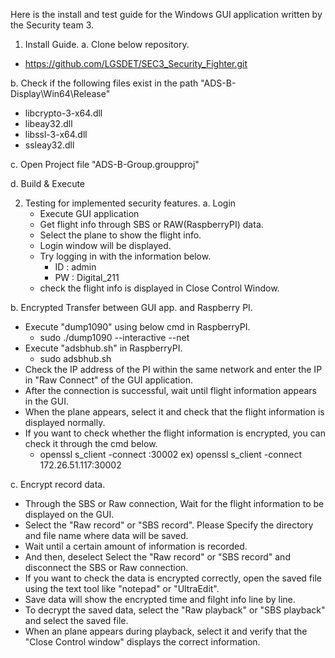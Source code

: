 Here is the install and test guide for the Windows GUI application written by the Security team 3.

1. Install Guide.
 a. Clone below repository.
  - https://github.com/LGSDET/SEC3_Security_Fighter.git

 b. Check if the following files exist in the path "ADS-B-Display\Win64\Release"
  - libcrypto-3-x64.dll
  - libeay32.dll
  - libssl-3-x64.dll
  - ssleay32.dll

 c. Open Project file "ADS-B-Group.groupproj"
 
 d. Build & Execute
 

2. Testing for implemented security features.
 a. Login
   - Execute GUI application
   - Get flight info through SBS or RAW(RaspberryPI) data.
   - Select the plane to show the flight info.
   - Login window will be displayed.
   - Try logging in with the information below.
     - ID : admin
     - PW : Digital_211
   - check the flight info is displayed in Close Control Window.

 b. Encrypted Transfer between GUI app. and Raspberry PI.
   - Execute "dump1090" using below cmd in RaspberryPI.
     - sudo ./dump1090 --interactive --net
   - Execute "adsbhub.sh" in RaspberryPI.
     - sudo adsbhub.sh 
   - Check the IP address of the PI within the same network and enter the IP in "Raw Connect" of the GUI application.
   - After the connection is successful, wait until flight information appears in the GUI.
   - When the plane appears, select it and check that the flight information is displayed normally.
   - If you want to check whether the flight information is encrypted, you can check it through the cmd below.
     - openssl s_client -connect <IP address>:30002
       ex) openssl s_client -connect 172.26.51.117:30002

 c. Encrypt record data.
  - Through the SBS or Raw connection, Wait for the flight information to be displayed on the GUI.
  - Select the "Raw record" or "SBS record". Please Specify the directory and file name where data will be saved.
  - Wait until a certain amount of information is recorded.
  - And then, deselect Select the "Raw record" or "SBS record" and disconnect the SBS or Raw connection.
  - If you want to check the data is encrypted correctly, open the saved file using the text tool like "notepad" or "UltraEdit".
  - Save data will show the encrypted time and filght info line by line.
  - To decrypt the saved data, select the "Raw playback" or "SBS playback" and select the saved file.
  - When an plane appears during playback, select it and verify that the "Close Control window" displays the correct information.

